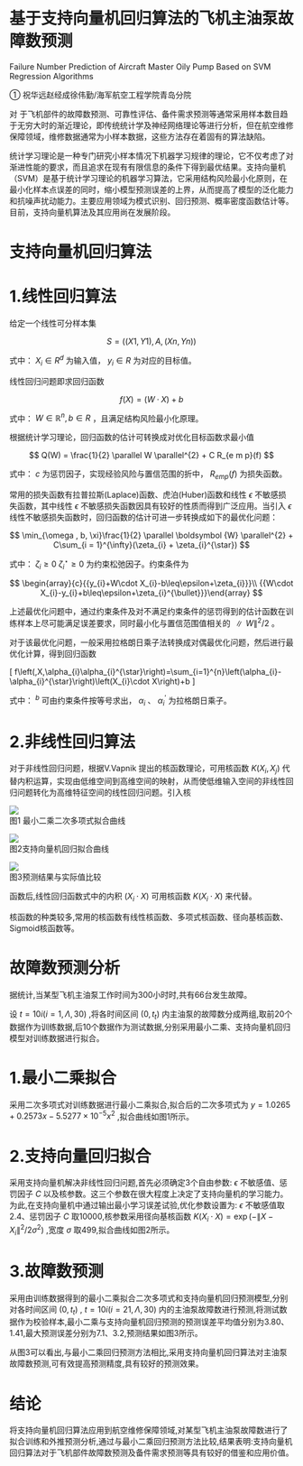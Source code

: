 # 基于支持向量机回归算法的飞机主油泵故障数预测

Failure Number Prediction of Aircraft Master Oily Pump Based on SVM Regression Algorithms

$①$  祝华远赵经成徐伟勤/海军航空工程学院青岛分院

对 于飞机部件的故障数预测、可靠性评估、备件需求预测等通常采用样本数目趋于无穷大时的渐近理论，即传统统计学及神经网络理论等进行分析，但在航空维修保障领域，维修数据通常为小样本数据，这些方法存在着固有的算法缺陷。

统计学习理论是一种专门研究小样本情况下机器学习规律的理论，它不仅考虑了对渐进性能的要求，而且追求在现有有限信息的条件下得到最优结果。支持向量机（SVM）是基于统计学习理论的机器学习算法，它采用结构风险最小化原则，在最小化样本点误差的同时，缩小模型预测误差的上界，从而提高了模型的泛化能力和抗噪声扰动能力。主要应用领域为模式识别、回归预测、概率密度函数估计等。目前，支持向量机算法及其应用尚在发展阶段。

# 支持向量机回归算法

# 1.线性回归算法

给定一个线性可分样本集

$$
S = ((X1,Y1),A,(Xn,Yn))
$$

式中：  $X_{i}\in R^{d}$  为输入值，  $y_{i}\in R$  为对应的目标值。

线性回归问题即求回归函数

$$
f(X) = (W·X) + b
$$

式中：  $W\in \mathbb{R}^{n},b\in R$  ，且满足结构风险最小化原理。

根据统计学习理论，回归函数的估计可转换成对优化目标函数求最小值

$$
Q(W) = \frac{1}{2} \parallel W \parallel^{2} + C R_{e m p}(f)
$$

式中：  $c$  为惩罚因子，实现经验风险与置信范围的折中，  $R_{e m p}(f)$  为损失函数。

常用的损失函数有拉普拉斯(Laplace)函数、虎泊(Huber)函数和线性 $\epsilon$  不敏感损失函数，其中线性  $\epsilon$  不敏感损失函数因具有较好的性质而得到广泛应用。当引入  $\epsilon$  线性不敏感损失函数时，回归函数的估计可进一步转换成如下的最优化问题：

$$
\min_{\omega , b, \xi}\frac{1}{2} \parallel \boldsymbol {W} \parallel^{2} + C\sum_{i = 1}^{\infty}(\zeta_{i} + \zeta_{i}^{\star})
$$

式中：  $\zeta_{i}\geq 0$ $\zeta_{i}^{\star}\geq 0$  为约束松弛因子。约束条件为

$$
\begin{array}{c}{{y_{i}+W\cdot X_{i}-b\leq\epsilon+\zeta_{i}}}\\ {{W\cdot X_{i}-y_{i}+b\leq\epsilon+\zeta_{i}^{\bullet}}}\end{array}
$$

上述最优化问题中，通过约束条件及对不满足约束条件的惩罚得到的估计函数在训练样本上尽可能满足误差要求，同时最小化与置信范围值相关的  $\parallel W \parallel^{2} / 2$  。

对于该最优化问题，一般采用拉格朗日乘子法转换成对偶最优化问题，然后进行最优化计算，得到回归函数

\[
f\left(\,X,\alpha_{i}\alpha_{i}^{\star}\right)=\sum_{i=1}^{n}\left(\alpha_{i}- \alpha_{i}^{\star}\right)\left(X_{i}\cdot X\right)+b
\]  

式中：  $^b$  可由约束条件按等号求出，  $\alpha_{i}$  、 $\alpha_{i}^{\prime}$  为拉格朗日乘子。

# 2.非线性回归算法

对于非线性回归问题，根据V.Vapnik 提出的核函数理论，可用核函数  $K(X_{i},X_{j})$  代替内积运算，实现由低维空间到高维空间的映射，从而使低维输入空间的非线性回归问题转化为高维特征空间的线性回归问题。引入核

![](https://cdn-mineru.openxlab.org.cn/result/2025-09-13/9b457fa1-b899-4c92-8036-dc4880d82679/d3190757413e19213ac1e47f54e25de74dcb17970ea6cdf3f4dde6f6cba95b73.jpg)  
图1 最小二乘二次多项式拟合曲线

![](https://cdn-mineru.openxlab.org.cn/result/2025-09-13/9b457fa1-b899-4c92-8036-dc4880d82679/03ea8e26ce64f5522bb92e745cfb8261565a217b7831f6930e51c48d626fdcb5.jpg)  
图2支持向量机回归拟合曲线

![](https://cdn-mineru.openxlab.org.cn/result/2025-09-13/9b457fa1-b899-4c92-8036-dc4880d82679/15e476d5e55871f5feaba5948c76c20d1644d4aeb44cb60633fcccc69ed1610a.jpg)  
图3预测结果与实际值比较

函数后,线性回归函数式中的内积  $(X_{i} \cdot X)$  可用核函数  $K(X_{i} \cdot X)$  来代替。

核函数的种类较多,常用的核函数有线性核函数、多项式核函数、径向基核函数、Sigmoid核函数等。

# 故障数预测分析

据统计,当某型飞机主油泵工作时间为300小时时,共有66台发生故障。

设  $t = 10i(i = 1,\Lambda ,30)$ ,将各时间区间  $(0,t_{t})$  内主油泵的故障数分成两组,取前20个数据作为训练数据,后10个数据作为测试数据,分别采用最小二乘、支持向量机回归模型对训练数据进行拟合。

# 1.最小二乘拟合

采用二次多项式对训练数据进行最小二乘拟合,拟合后的二次多项式为  $y = 1.0265 + 0.2573x - 5.5277 \times 10^{- 5}x^{2}$ ,拟合曲线如图1所示。

# 2.支持向量回归拟合

采用支持向量机解决非线性回归问题,首先必须确定3个自由参数:  $\epsilon$  不敏感值、惩罚因子  $C$  以及核参数。这三个参数在很大程度上决定了支持向量机的学习能力。为此,在支持向量机中通过输出最小学习误差试验,优化参数设置为:  $\epsilon$  不敏感值取2.4、惩罚因子  $C$  取10000,核参数采用径向基核函数  $K(X_{i} \cdot X) = \exp (- \| X - X_{i}\|^{2} / 2\sigma^{2})$ ,宽度  $\sigma$  取499,拟合曲线如图2所示。

# 3.故障数预测

采用由训练数据得到的最小二乘拟合二次多项式和支持向量机回归预测模型,分别对各时间区间  $(0,t_{t})$ ,  $t = 10i(i = 21,\Lambda ,30)$  内的主油泵故障数进行预测,将测试数据作为校验样本,最小二乘与支持向量机回归预测的预测误差平均值分别为3.80、1.41,最大预测误差分别为7.1、3.2,预测结果如图3所示。

从图3可以看出,与最小二乘回归预测方法相比,采用支持向量机回归算法对主油泵故障数预测,可有效提高预测精度,具有较好的预测效果。

# 结论

将支持向量机回归算法应用到航空维修保障领域,对某型飞机主油泵故障数进行了拟合训练和外推预测分析,通过与最小二乘回归预测方法比较,结果表明:支持向量机回归算法对于飞机部件故障数预测及备件需求预测等具有较好的借鉴和应用价值。